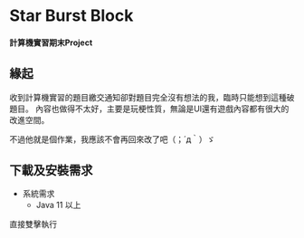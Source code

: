 # Star Burst Block

#### 計算機實習期末Project

## 緣起

收到計算機實習的題目繳交通知卻對題目完全沒有想法的我，臨時只能想到這種破題目。
內容也做得不太好，主要是玩梗性質，無論是UI還有遊戲內容都有很大的改進空間。

不過他就是個作業，我應該不會再回來改了吧（；´д｀）ゞ

## 下載及安裝需求

- 系統需求
    - Java 11 以上

直接雙擊執行
